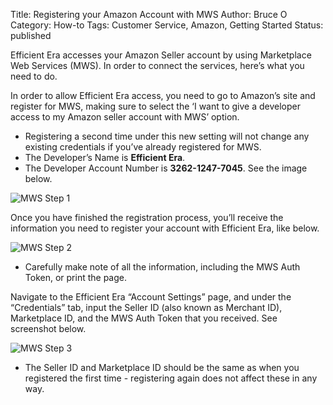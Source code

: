 Title: Registering your Amazon Account with MWS
Author: Bruce O
Category: How-to
Tags: Customer Service, Amazon, Getting Started
Status: published

Efficient Era accesses your Amazon Seller account by using Marketplace Web Services (MWS). In order to connect the services, here’s what you need to do. 

In order to allow Efficient Era access, you need to go to Amazon’s site and register for MWS, making sure to select the ‘I want to give a developer access to my Amazon seller account with MWS’ option.
* Registering a second time under this new setting will not change any existing credentials if you’ve already registered for MWS. 
* The Developer’s Name is **Efficient Era**. 
* The Developer Account Number is **3262-1247-7045**. See the image below.

![MWS Step 1](http://puu.sh/jbr64/3f05874178.jpg "MWS Step 1")

Once you have finished the registration process, you’ll receive the information you need to register your account with Efficient Era, like below.

![MWS Step 2](http://puu.sh/jAoq2/5df7370a42.jpg "MWS Step 2")

* Carefully make note of all the information, including the MWS Auth Token, or print the page.

Navigate to the Efficient Era “Account Settings” page, and under the “Credentials” tab, input the Seller ID (also known as Merchant ID), Marketplace ID, and the MWS Auth Token that you received. See screenshot below.

![MWS Step 3](http://puu.sh/jAlpO/a52e8d28d9.png "MWS Step 3")

* The Seller ID and Marketplace ID should be the same as when you registered the first time - registering again does not affect these in any way.
